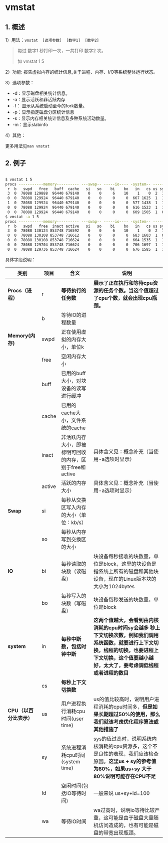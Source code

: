 #  vmstat

## 1. 概述

1）用法：`vmstat  [选项参数]  [数字1]  [数字2]`

> 每过 数字1 秒打印一次，一共打印 数字2 次。
>
> 如 vmstat 1 5

2）功能: 报告虚拟内存的统计信息,关于进程、内存、I/O等系统整体运行状态。

3）选项参数：

* -d：显示磁盘相关统计信息。
* -a：显示活跃和非活跃内存
* -f： 显示从系统启动至今的fork数量。
* -p：显示指定磁盘分区统计信息
* -s：显示内存相关统计信息及多种系统活动数量。
* -m：显示slabinfo

4）其他：

更多用法见`man vmstat`



## 2. 例子

```sh

$ vmstat 1 5
procs -----------memory---------- ---swap-- -----io---- -system-- ------cpu-----
 r  b   swpd   free   buff  cache   si   so    bi    bo   in   cs us sy id wa st
 3  0  78088 129888  96440 679140    0    0     6    10    1    0  2  1 96  0  0
 0  0  78088 129924  96440 679140    0    0     0     0  667 1625  1  1 98  0  0
 1  0  78088 129924  96440 679140    0    0     0     0  577 1438  1  1 98  0  0
 0  0  78088 129924  96440 679140    0    0     0     0  616 1523  1  1 98  0  0
 0  0  78088 129924  96440 679140    0    0     0     0  609 1505  1  0 99  0  0
$ vmstat -a 1 5
procs -----------memory---------- ---swap-- -----io---- -system-- ------cpu-----
 r  b   swpd   free  inact active   si   so    bi    bo   in   cs us sy id wa st
 3  0  78088 130124 853748 716592    0    0     6    10    1    0  2  1 96  0  0
 0  0  78088 130108 853748 716612    0    0     0     0  683 1603  1  0 99  0  0
 0  0  78088 130108 853748 716624    0    0     0     0  664 1535  1  1 98  0  0
 0  0  78088 129704 853748 716624    0    0     0     0  706 1697  1  1 98  0  0
 0  0  78088 129736 853748 716624    0    0     0     0  676 1585  1  1 98  0  0


```



具体字段说明：

| **类别**                | **项目** | **含义**                                                 | **说明**                                                     |
| ----------------------- | -------- | -------------------------------------------------------- | ------------------------------------------------------------ |
| **Procs（进程）**       | r        | **等待执行的任务数**                                     | **展示了正在执行和等待cpu资源的任务个数。当这个值超过了cpu个数，就会出现cpu瓶颈。** |
|                         | b        | 等待IO的进程数量                                         |                                                              |
| **Memory(内存)**        | swpd     | 正在使用虚拟的内存大小，单位k                            |                                                              |
|                         | free     | 空闲内存大小                                             |                                                              |
|                         | buff     | 已用的buff大小，对块设备的读写进行缓冲                   |                                                              |
|                         | cache    | 已用的cache大小，文件系统的cache                         |                                                              |
|                         | inact    | 非活跃内存大小，即被标明可回收的内存，区别于free和active | 具体含义见：概念补充（当使用-a选项时显示）                   |
|                         | active   | 活跃的内存大小                                           | 具体含义见：概念补充（当使用-a选项时显示）                   |
| **Swap**                | si       | 每秒从交换区写入内存的大小（单位：kb/s）                 |                                                              |
|                         | so       | 每秒从内存写到交换区的大小                               |                                                              |
| **IO**                  | bi       | 每秒读取的块数（读磁盘）                                 | 块设备每秒接收的块数量，单位是block，这里的块设备是指系统上所有的磁盘和其他块设备，现在的Linux版本块的大小为1024bytes |
|                         | bo       | 每秒写入的块数（写磁盘）                                 | 块设备每秒发送的块数量，单位是block                          |
| **system**              | in       | **每秒中断数，包括时钟中断**                             | **这两个值越大，会看到由内核消耗的cpu时间sy会越多** **秒上下文切换次数，例如我们调用系统函数，就要进行上下文切换，线程的切换，也要进程上下文切换，这个值要越小越好，太大了，要考虑调低线程或者进程的数目** |
|                         | cs       | **每秒上下文切换数**                                     |                                                              |
| **CPU（以百分比表示）** | us       | 用户进程执行消耗cpu时间(user time)                       | us的值比较高时，说明用户进程消耗的cpu时间多，**但是如果长期超过50%的使用，那么我们就该考虑优化程序算法或其他措施了** |
|                         | sy       | 系统进程消耗cpu时间(system time)                         | sys的值过高时，说明系统内核消耗的cpu资源多，这个不是良性的表现，我们应该检查原因。**这里us + sy的参考值为80%，如果us+sy 大于 80%说明可能存在CPU不足** |
|                         | Id       | 空闲时间(包括IO等待时间)                                 | 一般来说 us+sy+id=100                                        |
|                         | wa       | 等待IO时间                                               | wa过高时，说明io等待比较严重，这可能是由于磁盘大量随机访问造成的，也有可能是磁盘的带宽出现瓶颈。 |



